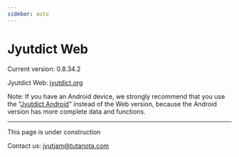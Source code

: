 ```yaml
---
sidebar: auto
---
```


# Jyutdict Web

Current version: 0.8.34.2

Jyutdict Web: [jyutdict.org](https://jyutdict.org/)

Note: If you have an Android device, we strongly recommend that you use the "[Jyutdict Android](/en/jyutdict-android/)" instead of the Web version, because the Android version has more complete data and functions.

---

This page is under construction

Contact us: jyutjam@tutanota.com
